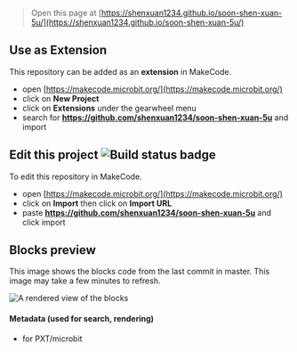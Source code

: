 
> Open this page at [https://shenxuan1234.github.io/soon-shen-xuan-5u/](https://shenxuan1234.github.io/soon-shen-xuan-5u/)

## Use as Extension

This repository can be added as an **extension** in MakeCode.

* open [https://makecode.microbit.org/](https://makecode.microbit.org/)
* click on **New Project**
* click on **Extensions** under the gearwheel menu
* search for **https://github.com/shenxuan1234/soon-shen-xuan-5u** and import

## Edit this project ![Build status badge](https://github.com/shenxuan1234/soon-shen-xuan-5u/workflows/MakeCode/badge.svg)

To edit this repository in MakeCode.

* open [https://makecode.microbit.org/](https://makecode.microbit.org/)
* click on **Import** then click on **Import URL**
* paste **https://github.com/shenxuan1234/soon-shen-xuan-5u** and click import

## Blocks preview

This image shows the blocks code from the last commit in master.
This image may take a few minutes to refresh.

![A rendered view of the blocks](https://github.com/shenxuan1234/soon-shen-xuan-5u/raw/master/.github/makecode/blocks.png)

#### Metadata (used for search, rendering)

* for PXT/microbit
<script src="https://makecode.com/gh-pages-embed.js"></script><script>makeCodeRender("{{ site.makecode.home_url }}", "{{ site.github.owner_name }}/{{ site.github.repository_name }}");</script>

